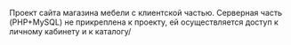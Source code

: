 Проект сайта магазина мебели с клиентской частью. Cерверная часть (PHP+MySQL) не прикреплена к проекту, ей осуществляется доступ к личному кабинету и к каталогу/
